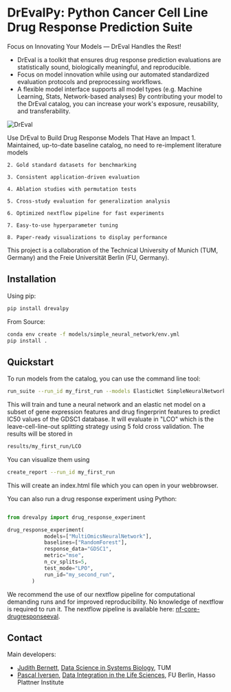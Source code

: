 # DrEvalPy: Python Cancer Cell Line Drug Response Prediction Suite
Focus on Innovating Your Models — DrEval Handles the Rest!
- DrEval is a toolkit that ensures drug response prediction evaluations are statistically sound, biologically meaningful, and reproducible.
- Focus on model innovation while using our automated standardized evaluation protocols and preprocessing workflows.
- A flexible model interface supports all model types (e.g. Machine Learning, Stats, Network-based analyses)
By contributing your model to the DrEval catalog, you can increase your work's exposure, reusability, and transferability.

![DrEval](https://github.com/daisybio/drevalpy/blob/main/assets/dreval.png)

Use DrEval to Build Drug Response Models That Have an Impact
    1. Maintained, up-to-date baseline catalog, no need to re-implement literature models

    2. Gold standard datasets for benchmarking

    3. Consistent application-driven evaluation

    4. Ablation studies with permutation tests

    5. Cross-study evaluation for generalization analysis

    6. Optimized nextflow pipeline for fast experiments

    7. Easy-to-use hyperparameter tuning
    
    8. Paper-ready visualizations to display performance

This project is a collaboration of the Technical University of Munich (TUM, Germany) 
and the Freie Universität Berlin (FU, Germany).


## Installation
Using pip:
```bash
pip install drevalpy
```

From Source:
```bash
conda env create -f models/simple_neural_network/env.yml
pip install .
```

## Quickstart

To run models from the catalog, you can use the command line tool:
```bash
run_suite --run_id my_first_run --models ElasticNet SimpleNeuralNetwork --dataset GDSC1 --test_mode LCO
```
This will train and tune a neural network and an elastic net model on a subset of gene expression features and drug fingerprint features to predict IC50 values of the GDSC1 database. It will evaluate in "LCO" which is the leave-cell-line-out splitting strategy using 5 fold cross validation. 
The results will be stored in 

```bash
results/my_first_run/LCO
```
You can visualize them using 
```bash
create_report --run_id my_first_run
```
This will create an index.html file which you can open in your webbrowser.

You can also run a drug response experiment using Python:

```python

from drevalpy import drug_response_experiment

drug_response_experiment(
            models=["MultiOmicsNeuralNetwork"],
            baselines=["RandomForest"],
            response_data="GDSC1",
            metric="mse",
            n_cv_splits=5,
            test_mode="LPO",
            run_id="my_second_run",
        )
```

We recommend the use of our nextflow pipeline for computational demanding runs and for improved reproducibility. No knowledge of nextflow is required to run it. The nextflow pipeline is available here: [nf-core-drugresponseeval](https://github.com/JudithBernett/nf-core-drugresponseeval).



## Contact
Main developers: 

- [Judith Bernett](mailto:judith.bernett@tum.de), [Data Science in Systems Biology](https://www.mls.ls.tum.de/daisybio/startseite/), TUM 
- [Pascal Iversen](mailto:Pascal.Iversen@hpi.de), [Data Integration in the Life Sciences](https://www.mi.fu-berlin.de/inf/groups/ag-dilis/index.html), FU Berlin, Hasso Plattner Institute
